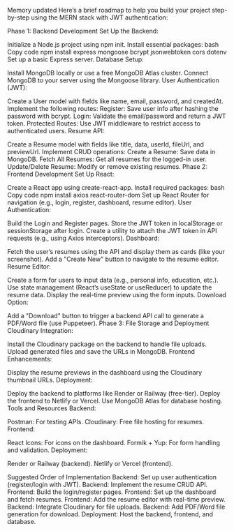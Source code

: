 
Memory updated
Here’s a brief roadmap to help you build your project step-by-step using the MERN stack with JWT authentication:

Phase 1: Backend Development
Set Up the Backend:

Initialize a Node.js project using npm init.
Install essential packages:
bash
Copy code
npm install express mongoose bcrypt jsonwebtoken cors dotenv
Set up a basic Express server.
Database Setup:

Install MongoDB locally or use a free MongoDB Atlas cluster.
Connect MongoDB to your server using the Mongoose library.
User Authentication (JWT):

Create a User model with fields like name, email, password, and createdAt.
Implement the following routes:
Register: Save user info after hashing the password with bcrypt.
Login: Validate the email/password and return a JWT token.
Protected Routes: Use JWT middleware to restrict access to authenticated users.
Resume API:

Create a Resume model with fields like title, data, userId, fileUrl, and previewUrl.
Implement CRUD operations:
Create a Resume: Save data in MongoDB.
Fetch All Resumes: Get all resumes for the logged-in user.
Update/Delete Resume: Modify or remove existing resumes.
Phase 2: Frontend Development
Set Up React:

Create a React app using create-react-app.
Install required packages:
bash
Copy code
npm install axios react-router-dom
Set up React Router for navigation (e.g., login, register, dashboard, resume editor).
User Authentication:

Build the Login and Register pages.
Store the JWT token in localStorage or sessionStorage after login.
Create a utility to attach the JWT token in API requests (e.g., using Axios interceptors).
Dashboard:

Fetch the user’s resumes using the API and display them as cards (like your screenshot).
Add a "Create New" button to navigate to the resume editor.
Resume Editor:

Create a form for users to input data (e.g., personal info, education, etc.).
Use state management (React’s useState or useReducer) to update the resume data.
Display the real-time preview using the form inputs.
Download Option:

Add a "Download" button to trigger a backend API call to generate a PDF/Word file (use Puppeteer).
Phase 3: File Storage and Deployment
Cloudinary Integration:

Install the Cloudinary package on the backend to handle file uploads.
Upload generated files and save the URLs in MongoDB.
Frontend Enhancements:

Display the resume previews in the dashboard using the Cloudinary thumbnail URLs.
Deployment:

Deploy the backend to platforms like Render or Railway (free-tier).
Deploy the frontend to Netlify or Vercel.
Use MongoDB Atlas for database hosting.
Tools and Resources
Backend:

Postman: For testing APIs.
Cloudinary: Free file hosting for resumes.
Frontend:

React Icons: For icons on the dashboard.
Formik + Yup: For form handling and validation.
Deployment:

Render or Railway (backend).
Netlify or Vercel (frontend).


Suggested Order of Implementation
Backend: Set up user authentication (register/login with JWT).
Backend: Implement the resume CRUD API.
Frontend: Build the login/register pages.
Frontend: Set up the dashboard and fetch resumes.
Frontend: Add the resume editor with real-time preview.
Backend: Integrate Cloudinary for file uploads.
Backend: Add PDF/Word file generation for download.
Deployment: Host the backend, frontend, and database.
